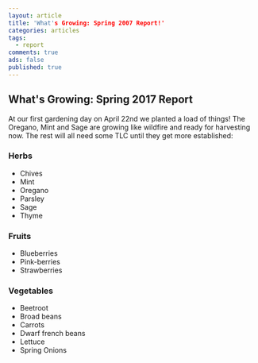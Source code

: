 ```yaml
---
layout: article
title: 'What's Growing: Spring 2007 Report!'
categories: articles
tags:
  - report
comments: true
ads: false
published: true
---
```


## What's Growing: Spring 2017 Report

At our first gardening day on April 22nd we planted a load of things! The Oregano, Mint and Sage are growing like wildfire and ready for harvesting now. The rest will all need some TLC until they get more established:

### Herbs

+ Chives
+ Mint
+ Oregano
+ Parsley
+ Sage
+ Thyme


### Fruits

+ Blueberries
+ Pink-berries
+ Strawberries

### Vegetables

+ Beetroot
+ Broad beans
+ Carrots
+ Dwarf french beans
+ Lettuce
+ Spring Onions


